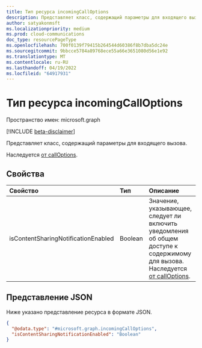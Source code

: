 ```yaml
---
title: Тип ресурса incomingCallOptions
description: Представляет класс, содержащий параметры для входящего вызова.
author: satyakonmsft
ms.localizationpriority: medium
ms.prod: cloud-communications
doc_type: resourcePageType
ms.openlocfilehash: 700f0139f79415b264544d60386f8b7dba5dc24e
ms.sourcegitcommit: 9bbcce5784a89768ece55a66e3651080d56e1e92
ms.translationtype: MT
ms.contentlocale: ru-RU
ms.lasthandoff: 04/19/2022
ms.locfileid: "64917931"
---
```

# <a name="incomingcalloptions-resource-type"></a>Тип ресурса incomingCallOptions

Пространство имен: microsoft.graph

[!INCLUDE [beta-disclaimer](../../includes/beta-disclaimer.md)]

Представляет класс, содержащий параметры для входящего вызова.

Наследуется [от callOptions](calloptions.md).

## <a name="properties"></a>Свойства

|Свойство                 |Тип                      |Описание                                                                        |
|:---                     |:---                      |:---                                                                               |
|isContentSharingNotificationEnabled   |Boolean                   |Значение, указывающее, следует ли включить уведомления об общем доступе к содержимому для вызова. Наследуется [от callOptions](calloptions.md).    |


## <a name="json-representation"></a>Представление JSON

Ниже указано представление ресурса в формате JSON.
<!-- {
  "blockType": "resource",
  "@odata.type": "microsoft.graph.incomingCallOptions"
}
-->
``` json
{
  "@odata.type": "#microsoft.graph.incomingCallOptions",
  "isContentSharingNotificationEnabled": "Boolean"
}
```
